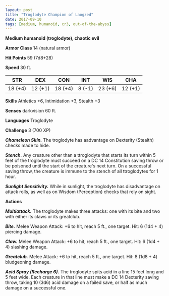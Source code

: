 ```yaml
---
layout: post
title: "Troglodyte Champion of Laogzed"
date: 2017-09-10
tags: [medium, humanoid, cr3, out-of-the-abyss]
---
```


**Medium humanoid (troglodyte), chaotic evil**

**Armor Class** 14 (natural armor)

**Hit Points** 59 (7d8+28)

**Speed** 30 ft.

|   STR   |   DEX   |   CON   |   INT   |   WIS   |   CHA   |
|:-----:|:-----:|:-----:|:-----:|:-----:|:-----:|
| 18 (+4) | 12 (+1) | 18 (+4) | 8 (-1) | 23 (+6) | 12 (+1) |

**Skills** Athletics +6, Intimidation +3, Stealth +3

**Senses** darkvision 60 ft.

**Languages** Troglodyte

**Challenge** 3 (700 XP)

***Chameleon Skin.*** The troglodyte has aadvantage on Dexterity (Stealth) checks made to hide.

***Stench.*** Any creature other than a ttroglodyte that starts its turn within 5 feet of the troglodyte must succeed on a DC 14 Constitution saving throw or be poisoned until the start of the creature's next turn. On a successful saving throw, the creature is immune to the stench of all ttroglodytes for 1 hour.

***Sunlight Sensitivity.*** While in sunlight, the troglodyte has disadvantage on attack rolls, as well as on Wisdom (Perception) checks that rely on sight.

**Actions**

***Multiattack.*** The troglodyte makes three attacks: one with its bite and two with either its claws or its greatclub.

***Bite.*** Melee Weapon Attack: +6 to hit, reach 5 ft., one target. Hit: 6 (1d4 + 4) piercing damage.

***Claw.*** Melee Weapon Attack: +6 to hit, reach 5 ft., one target. Hit: 6 (1d4 + 4) slashing damage.

***Greatclub.*** Melee Attack: +6 to hit, reach 5 ft., one target. Hit: 8 (1d8 + 4) bludgeoning damage.

***Acid Spray (Recharge 6).*** The troglodyte spits acid in a line 15 feet long and 5 feet wide. Each creature in that line must make a DC 14 Dexterity saving throw, taking 10 (3d6) acid damage on a failed save, or half as much damage on a successful one.

